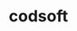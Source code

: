 # codsoft
<!DOCTYPE html>
<html lang="en">
<head>
    <meta charset="UTF-8">
    <meta name="viewport" content="width=device-width, initial-scale=1.0">
    <title>Basic Calculator</title>
    <link rel="stylesheet" href="styles.css">
    <style>
        * {
            margin: 0;
            padding: 0;
            box-sizing: border-box;
        }

        body {
            font-family: Arial, sans-serif;
            background-color: #f0f4f7;
            display: flex;
            justify-content: center;
            align-items: center;
            height: 100vh;
        }

        .container {
            width: 320px;
            padding: 20px;
            background-color: #ffffff;
            border-radius: 15px;
            box-shadow: 0 5px 15px rgba(0, 0, 0, 0.2);
        }
        .calculator {
            display: grid;
            grid-template-columns: repeat(4, 1fr);
            gap: 10px;
        }

        input {
            grid-column: span 4;
            height: 50px;
            text-align: right;
            font-size: 1.5em;
            padding: 10px;
            border: 1px solid #ccc;
            border-radius: 5px;
            background-color: #f7f7f7;
        }

        button {
            height: 50px;
            font-size: 1.2em;
            color: #333;
            border: none;
            border-radius: 5px;
            background-color: #e0e0e0;
            cursor: pointer;
            transition: all 0.2s ease;
        }

        button:hover {
            background-color: #d4d4d4;
        }

        .equal {
            grid-column: span 2;
            background-color: #4caf50;
            color: white;
        }

        .equal:hover {
            background-color: #45a049;
        }
    </style>
</head>
<body>
  <div class="container">
    <div class="calculator">
        <input type="text" placeholder="0" id="outputscreen" readonly>
        <button onclick="Clear()">C</button>
        <button onclick="del()">DEL</button>
        <button onclick="display('%')">%</button>
        <button onclick="display('/')">/</button>
        <button onclick="display('7')">7</button>
        <button onclick="display('8')">8</button>
        <button onclick="display('9')">9</button>
        <button onclick="display('*')">*</button>
        <button onclick="display('4')">4</button>
        <button onclick="display('5')">5</button>
        <button onclick="display('6')">6</button>
        <button onclick="display('-')">-</button>
        <button onclick="display('1')">1</button>
        <button onclick="display('2')">2</button>
        <button onclick="display('3')">3</button>
        <button onclick="display('+')">+</button>
        <button onclick="display('.')">.</button>
        <button onclick="display('0')">0</button>
        <button onclick="Calculate()" class="equal">=</button>
    </div>
  </div>
  <script>
      let outputScreen = document.getElementById("outputscreen");

      function display(num) {
          outputScreen.value += num;
      }

      function Calculate() {
          try {
              outputScreen.value = eval(outputScreen.value);
          } catch (err) {
              alert("Invalid");
          }
      }

      function Clear() {
          outputScreen.value = "";
      }

      function del() {
          outputScreen.value = outputScreen.value.slice(0, -1);
      }
  </script>
</body>
</html>

